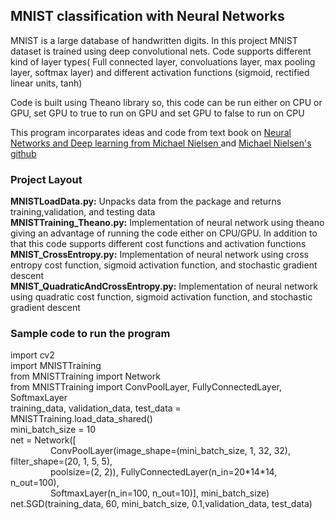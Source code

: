 <html>
<body>
<h2> MNIST classification with Neural Networks </h2>
MNIST is a large database of handwritten digits. In this project MNIST dataset is trained using deep convolutional nets. Code supports different kind of layer types( Full connected layer, convoluations layer, max pooling layer, softmax layer) and different activation functions (sigmoid, rectified linear units, tanh)

Code is built using Theano library so, this code can be run either on CPU or GPU, set GPU to true to run on GPU and set GPU to false to run on CPU

This program incorparates ideas and code from text book on <a href='http://neuralnetworksanddeeplearning.com/index.html'> Neural Networks and Deep learning from Michael Nielsen </a> and <a href='https://github.com/mnielsen/neural-networks-and-deep-learning/blob/master/src'>Michael Nielsen's github</a> 

<h3> Project Layout </h3>
<p>
<b>MNISTLoadData.py:</b> Unpacks data from the package and returns training,validation, and testing data </br>
<b>MNISTTraining_Theano.py:</b> Implementation of neural network using theano giving an advantage of running the code either on CPU/GPU. In addition to that this code supports different cost functions and activation functions </br>
<b>MNIST_CrossEntropy.py:</b> Implementation of neural network using cross entropy cost function, sigmoid activation function, and stochastic gradient descent </br>
<b>MNIST_QuadraticAndCrossEntropy.py:</b> Implementation of neural network using quadratic cost function, sigmoid activation function, and stochastic gradient descent
<h3> Sample code to run the program </h3>
import cv2 </br> 
import MNISTTraining </br> 
from MNISTTraining import Network </br> 
from MNISTTraining import ConvPoolLayer, FullyConnectedLayer, SoftmaxLayer </br> 
training_data, validation_data, test_data = MNISTTraining.load_data_shared() </br> 
mini_batch_size = 10 </br> 
net = Network([ </br>
   &emsp;  &emsp;&emsp;&emsp;  ConvPoolLayer(image_shape=(mini_batch_size, 1, 32, 32), filter_shape=(20, 1, 5, 5),  </br>
    &emsp;  &emsp;&emsp;&emsp;                poolsize=(2, 2)), FullyConnectedLayer(n_in=20*14*14, n_out=100), </br>
     &emsp; &emsp;&emsp;&emsp;                SoftmaxLayer(n_in=100, n_out=10)], mini_batch_size) </br> 
net.SGD(training_data, 60, mini_batch_size, 0.1,validation_data, test_data)   </br>

</p>
</body>
</html>
